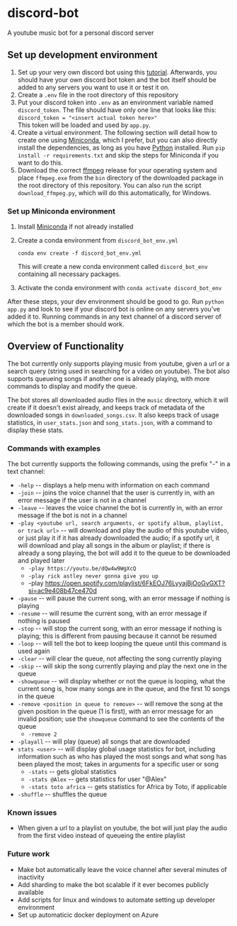 # discord-bot
A youtube music bot for a personal discord server

## Set up development environment

1. Set up your very own discord bot using this [tutorial](https://tinyurl.com/bdewbdxk).  Afterwards, you should have your own discord bot token and the bot itself should be added to any servers you want to use it or test it on.
2. Create a `.env` file in the root directory of this repository
3. Put your discord token into `.env` as an environment variable named `discord_token`.  The file should have only one line that looks like this:  
`discord_token = "<insert actual token here>"`  
This token will be loaded and used by `app.py`.
4. Create a virtual environment. The following section will detail how to create one using [Miniconda](https://docs.conda.io/en/latest/miniconda.html), which I prefer, but you can also directly install the dependencies, as long as you have [Python](https://www.python.org/downloads/) installed. Run `pip install -r requirements.txt` and skip the steps for Miniconda if you want to do this.
5. Download the correct [ffmpeg](https://github.com/BtbN/FFmpeg-Builds/releases) release for your operating system and place `ffmpeg.exe` from the `bin` directory of the downloaded package in the root directory of this repository. You can also run the script `download_ffmpeg.py`, which will do this automatically, for Windows.

### Set up Miniconda environment

1. Install [Miniconda](https://docs.conda.io/en/latest/miniconda.html) if not already installed
2. Create a conda environment from `discord_bot_env.yml`

    `conda env create -f discord_bot_env.yml`

    This will create a new conda environment called `discord_bot_env` containing all necessary packages.
3. Activate the conda environment with `conda activate discord_bot_env`

After these steps, your dev environment should be good to go.  Run `python app.py` and look to see if your discord bot is online on any servers you've added it to.  Running commands in any text channel of a discord server of which the bot is a member should work.

## Overview of Functionality

The bot currently only supports playing music from youtube, given a url or a search query (string used in searching for a video on youtube).  The bot also supports queueing songs if another one is already playing, with more commands to display and modify the queue.

The bot stores all downloaded audio files in the `music` directory, which it will create if it doesn't exist already, and keeps track of metadata of the downloaded songs in `downloaded_songs.csv`.  It also keeps track of usage statistics, in `user_stats.json` and `song_stats.json`, with a command to display these stats.

### Commands with examples

The bot currently supports the following commands, using the prefix "-" in a text channel:  
- `-help` -- displays a help menu with information on each command
- `-join` -- joins the voice channel that the user is currently in, with an error message if the user is not in a channel
-  `-leave` -- leaves the voice channel the bot is currently in, with an error message if the bot is not in a channel
-  `-play <youtube url, search arguments, or spotify album, playlist, or track url>` -- will download and play the audio of this youtube video, or just play it if it has already downloaded the audio; if a spotify url, it will download and play all songs in the album or playlist; if there is already a song playing, the bot will add it to the queue to be downloaded and played later
   -  `-play https://youtu.be/dQw4w9WgXcQ`
   -  `-play rick astley never gonna give you up`
   -  -play https://open.spotify.com/playlist/6FkEOJ76LyyajBjOoGvGXT?si=ac9e408b47ce470d
-  `-pause` -- will pause the current song, with an error message if nothing is playing
-  `-resume` -- will resume the current song, with an error message if nothing is paused
-  `-stop` -- will stop the current song, with an error message if nothing is playing; this is different from pausing because it cannot be resumed
-  `-loop` -- will tell the bot to keep looping the queue until this command is used again
-  `-clear` -- will clear the queue, not affecting the song currently playing
-  `-skip` -- will skip the song currently playing and play the next one in the queue
-  `-showqueue` -- will display whether or not the queue is looping, what the current song is, how many songs are in the queue, and the first 10 songs in the queue
-  `-remove <position in queue to remove>` -- will remove the song at the given position in the queue (1 is first), with an error message for an invalid position; use the `showqueue` command to see the contents of the queue
   -  `-remove 2`
-  `-playall` -- will play (queue) all songs that are downloaded
-  `stats <user>` -- will display global usage statistics for bot, including information such as who has played the most songs and what song has been played the most; takes in arguments for a specific user or song
   -  `-stats` -- gets global statistics
   -  `-stats @Alex` -- gets statistics for user "@Alex"
   -  `-stats toto africa` -- gets statistics for Africa by Toto, if applicable
-  `-shuffle` -- shuffles the queue

### Known issues
- When given a url to a playlist on youtube, the bot will just play the audio from the first video instead of queueing the entire playlist

### Future work
- Make bot automatically leave the voice channel after several minutes of inactivity
- Add sharding to make the bot scalable if it ever becomes publicly available
- Add scripts for linux and windows to automate setting up developer environment
- Set up automaticic docker deployment on Azure